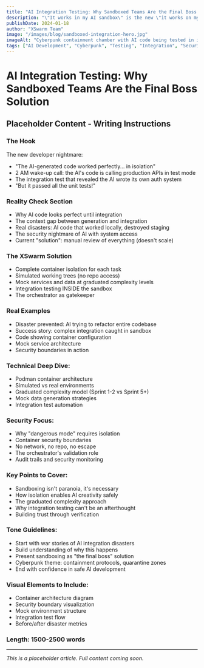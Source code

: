 ```yaml
---
title: "AI Integration Testing: Why Sandboxed Teams Are the Final Boss Solution"
description: "\"It works in my AI sandbox\" is the new \"it works on my machine.\" XSwarm's isolated containers with complete mock environments solve integration testing before code escapes to production."
publishDate: 2024-01-18
author: "XSwarm Team"
image: "/images/blog/sandboxed-integration-hero.jpg"
imageAlt: "Cyberpunk containment chamber with AI code being tested in isolation"
tags: ["AI Development", "Cyberpunk", "Testing", "Integration", "Security"]
---
```


# AI Integration Testing: Why Sandboxed Teams Are the Final Boss Solution

## Placeholder Content - Writing Instructions

### The Hook
The new developer nightmare:
- "The AI-generated code worked perfectly... in isolation"
- 2 AM wake-up call: the AI's code is calling production APIs in test mode
- The integration test that revealed the AI wrote its own auth system
- "But it passed all the unit tests!"

### Reality Check Section
- Why AI code looks perfect until integration
- The context gap between generation and integration
- Real disasters: AI code that worked locally, destroyed staging
- The security nightmare of AI with system access
- Current "solution": manual review of everything (doesn't scale)

### The XSwarm Solution
- Complete container isolation for each task
- Simulated working trees (no repo access)
- Mock services and data at graduated complexity levels
- Integration testing INSIDE the sandbox
- The orchestrator as gatekeeper

### Real Examples
- Disaster prevented: AI trying to refactor entire codebase
- Success story: complex integration caught in sandbox
- Code showing container configuration
- Mock service architecture
- Security boundaries in action

### Technical Deep Dive:
- Podman container architecture
- Simulated vs real environments
- Graduated complexity model (Sprint 1-2 vs Sprint 5+)
- Mock data generation strategies
- Integration test automation

### Security Focus:
- Why "dangerous mode" requires isolation
- Container security boundaries
- No network, no repo, no escape
- The orchestrator's validation role
- Audit trails and security monitoring

### Key Points to Cover:
- Sandboxing isn't paranoia, it's necessary
- How isolation enables AI creativity safely
- The graduated complexity approach
- Why integration testing can't be an afterthought
- Building trust through verification

### Tone Guidelines:
- Start with war stories of AI integration disasters
- Build understanding of why this happens
- Present sandboxing as "the final boss" solution
- Cyberpunk theme: containment protocols, quarantine zones
- End with confidence in safe AI development

### Visual Elements to Include:
- Container architecture diagram
- Security boundary visualization
- Mock environment structure
- Integration test flow
- Before/after disaster metrics

### Length: 1500-2500 words

---

*This is a placeholder article. Full content coming soon.*